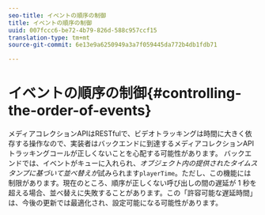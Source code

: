 ```yaml
---
seo-title: イベントの順序の制御
title: イベントの順序の制御
uuid: 007fccc6-be72-4b79-826d-588c957ccf15
translation-type: tm+mt
source-git-commit: 6e13e9a6250949a3a7f059445da772b4db1fdb71

---
```



# イベントの順序の制御{#controlling-the-order-of-events}

メディアコレクションAPIはRESTfulで、ビデオトラッキングは時間に大きく依存する操作なので、実装者はバックエンドに到達するメディアコレクションAPIトラッキングコールが正しくないことを心配する可能性があります。 バックエンドでは、イベントがキューに入れられ、*オブジェクト内の提供されたタイムスタンプに基づいて並べ替えが*&#x200B;試みられます`playerTime`。ただし、この機能には制限があります。現在のところ、順序が正しくない呼び出しの間の遅延が 1 秒を超える場合、並べ替えに失敗することがあります。この「許容可能な遅延時間」は、今後の更新では最適化され、設定可能になる可能性があります。
